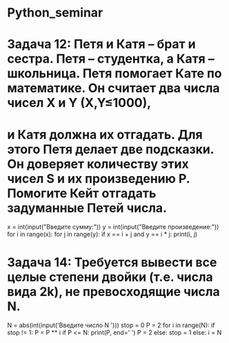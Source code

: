 # Python_seminar

# Задача 12: Петя и Катя – брат и сестра. Петя – студентка, а Катя – школьница. Петя помогает Кате по математике. Он считает два числа чисел X и Y (X,Y≤1000), 
# и Катя должна их отгадать. Для этого Петя делает две подсказки. Он доверяет количеству этих чисел S и их произведению P. Помогите Кейт отгадать задуманные Петей числа.

x = int(input("Введите сумму:"))
y = int(input("Введите произведение:"))
for i in range(x):
    for j in range(y):
        if x == i + j and y == i * j:
            print(i, j)

# Задача 14: Требуется вывести все целые степени двойки (т.е. числа вида 2k), не превосходящие числа N.


N = abs(int(input('Введите число N ')))
stop = 0
P = 2
for i in range(N):
    if stop != 1:
        P = P ** i
        if P <= N:
            print(P, end=' ')
            P = 2
        else:
            stop = 1
    else:
        i = N
